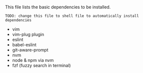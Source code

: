 This file lists the basic dependencies to be installed.

    TODO: change this file to shell file to automatically install dependencies

* vim
* vim-plug plugin
* eslint
* babel-eslint
* git-aware-prompt
* nvm
* node & npm via nvm
* fzf (fuzzy search in terminal)
